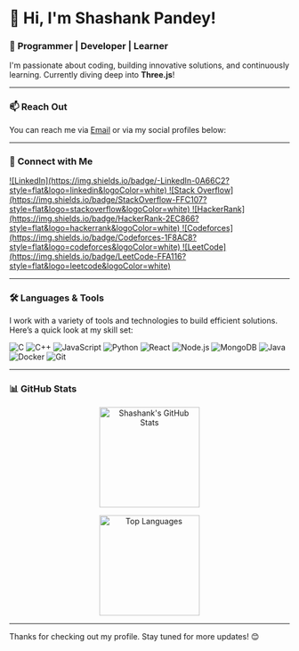 # 👋 Hi, I'm **Shashank Pandey**!

### 🌱 **Programmer | Developer | Learner**  
I'm passionate about coding, building innovative solutions, and continuously learning. Currently diving deep into **Three.js**!

---

### 📫 **Reach Out**  
You can reach me via [Email](mailto:s9098544118@gmail.com) or via my social profiles below:

---

### 📡 **Connect with Me**
<p>
  <a href="https://linkedin.com/in/shashankpandey2070" target="_blank">
    ![LinkedIn](https://img.shields.io/badge/-LinkedIn-0A66C2?style=flat&logo=linkedin&logoColor=white)
  </a>
  <a href="https://stackoverflow.com/users/21217446/shashank-pandey" target="_blank">
    ![Stack Overflow](https://img.shields.io/badge/StackOverflow-FFC107?style=flat&logo=stackoverflow&logoColor=white)
  </a>
  <a href="https://www.hackerrank.com/hydro2070" target="_blank">
    ![HackerRank](https://img.shields.io/badge/HackerRank-2EC866?style=flat&logo=hackerrank&logoColor=white)
  </a>
  <a href="https://codeforces.com/profile/s9098544118" target="_blank">
    ![Codeforces](https://img.shields.io/badge/Codeforces-1F8AC8?style=flat&logo=codeforces&logoColor=white)
  </a>
  <a href="https://www.leetcode.com/hydro2070" target="_blank">
    ![LeetCode](https://img.shields.io/badge/LeetCode-FFA116?style=flat&logo=leetcode&logoColor=white)
  </a>
</p>

---

### 🛠️ **Languages & Tools**
I work with a variety of tools and technologies to build efficient solutions. Here’s a quick look at my skill set:

![C](https://img.shields.io/badge/-C-00599C?style=flat&logo=c&logoColor=white)
![C++](https://img.shields.io/badge/-C++-00599C?style=flat&logo=cplusplus&logoColor=white)
![JavaScript](https://img.shields.io/badge/-JavaScript-323330?style=flat&logo=javascript&logoColor=F7DF1E)
![Python](https://img.shields.io/badge/-Python-3776AB?style=flat&logo=python&logoColor=white)
![React](https://img.shields.io/badge/-React-61DAFB?style=flat&logo=react&logoColor=black)
![Node.js](https://img.shields.io/badge/-Node.js-339933?style=flat&logo=node.js&logoColor=white)
![MongoDB](https://img.shields.io/badge/-MongoDB-47A248?style=flat&logo=mongodb&logoColor=white)
![Java](https://img.shields.io/badge/-Java-007396?style=flat&logo=java&logoColor=white)
![Docker](https://img.shields.io/badge/-Docker-2496ED?style=flat&logo=docker&logoColor=white)
![Git](https://img.shields.io/badge/-Git-F1502F?style=flat&logo=git&logoColor=white)

---

### 📊 **GitHub Stats**

<p align="center">
  <img height="180em" src="https://github-readme-stats.vercel.app/api?username=hydro2070&show_icons=true&locale=en&count_private=true&hide=prs&theme=github_dark" alt="Shashank's GitHub Stats" />
</p>

<p align="center">
  <img height="180em" src="https://github-readme-stats.vercel.app/api/top-langs?username=hydro2070&show_icons=true&locale=en&layout=compact&theme=github_dark" alt="Top Languages" />
</p>

---

Thanks for checking out my profile. Stay tuned for more updates! 😊
